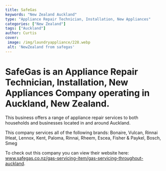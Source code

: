 ```yaml
---
title: SafeGas
keywords: "New Zealand Auckland"
type: "Appliance Repair Technician, Installation, New Appliances"
categories: ["New Zealand"]
tags: ["Auckland"]
author: Curtis
cover:
 image: /img/laundryappliance/228.webp
 alt: 'NewZealand from safegas'
---
```


# SafeGas is an Appliance Repair Technician, Installation, New Appliances Company operating in Auckland, New Zealand.

This business offers a range of appliance repair services to both households and businesses located in and around Auckland.

This company services all of the following brands: Bonaire, Vulcan, Rinnai IHeat, Lennox, Kent, Paloma, Rinnai, Rheem, Escea, Fisher & Paykel, Bosch, Smeg

To check out this company you can view their website here: www.safegas.co.nz/gas-servicing-item/gas-servicing-throughout-auckland.
